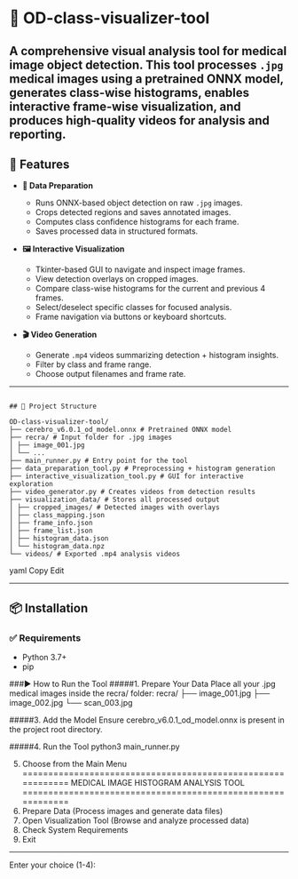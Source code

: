 # 🧠 OD-class-visualizer-tool

A comprehensive visual analysis tool for medical image object detection. This tool processes `.jpg` medical images using a pretrained ONNX model, generates class-wise histograms, enables interactive frame-wise visualization, and produces high-quality videos for analysis and reporting.
---

## 🚀 Features

- **🔧 Data Preparation**
  - Runs ONNX-based object detection on raw `.jpg` images.
  - Crops detected regions and saves annotated images.
  - Computes class confidence histograms for each frame.
  - Saves processed data in structured formats.

- **🖼️ Interactive Visualization**
  - Tkinter-based GUI to navigate and inspect image frames.
  - View detection overlays on cropped images.
  - Compare class-wise histograms for the current and previous 4 frames.
  - Select/deselect specific classes for focused analysis.
  - Frame navigation via buttons or keyboard shortcuts.

- **🎬 Video Generation**
  - Generate `.mp4` videos summarizing detection + histogram insights.
  - Filter by class and frame range.
  - Choose output filenames and frame rate.

---
```

## 📁 Project Structure

OD-class-visualizer-tool/
├── cerebro_v6.0.1_od_model.onnx # Pretrained ONNX model
├── recra/ # Input folder for .jpg images
│ ├── image_001.jpg
│ └── ...
├── main_runner.py # Entry point for the tool
├── data_preparation_tool.py # Preprocessing + histogram generation
├── interactive_visualization_tool.py # GUI for interactive exploration
├── video_generator.py # Creates videos from detection results
├── visualization_data/ # Stores all processed output
│ ├── cropped_images/ # Detected images with overlays
│ ├── class_mapping.json
│ ├── frame_info.json
│ ├── frame_list.json
│ ├── histogram_data.json
│ └── histogram_data.npz
└── videos/ # Exported .mp4 analysis videos
```
yaml
Copy
Edit

---

## 📦 Installation

### ✅ Requirements

- Python 3.7+
- pip

###▶️ How to Run the Tool
#####1. Prepare Your Data
Place all your .jpg medical images inside the recra/ folder:
recra/
├── image_001.jpg
├── image_002.jpg
└── scan_003.jpg

#####3. Add the Model
Ensure cerebro_v6.0.1_od_model.onnx is present in the project root directory.

#####4. Run the Tool
python3 main_runner.py

5. Choose from the Main Menu
============================================================
             MEDICAL IMAGE HISTOGRAM ANALYSIS TOOL
============================================================
1. Prepare Data (Process images and generate data files)
2. Open Visualization Tool (Browse and analyze processed data)
3. Check System Requirements
4. Exit
------------------------------------------------------------
Enter your choice (1-4):
